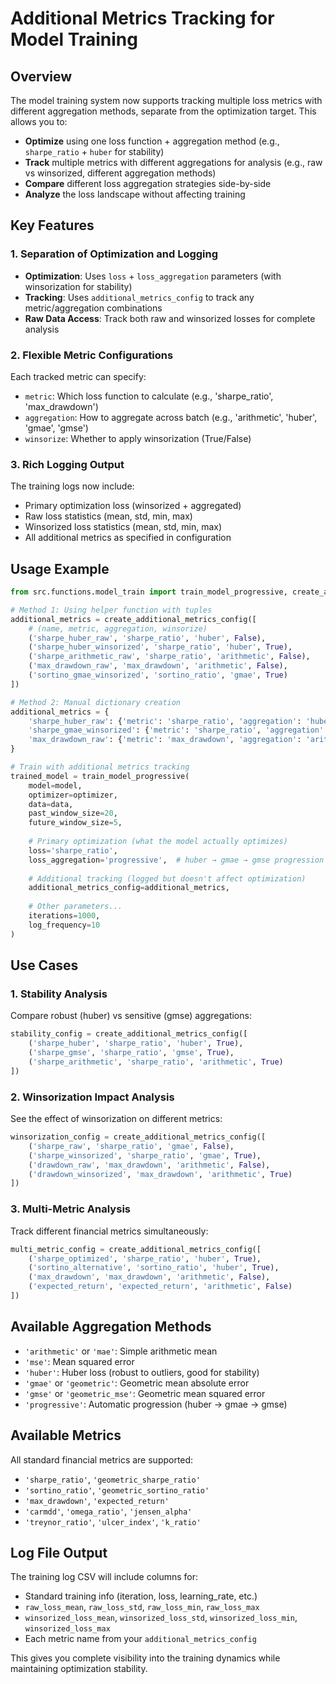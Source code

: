 # Additional Metrics Tracking for Model Training

## Overview

The model training system now supports tracking multiple loss metrics with different aggregation methods, separate from the optimization target. This allows you to:

- **Optimize** using one loss function + aggregation method (e.g., `sharpe_ratio` + `huber` for stability)
- **Track** multiple metrics with different aggregations for analysis (e.g., raw vs winsorized, different aggregation methods)
- **Compare** different loss aggregation strategies side-by-side
- **Analyze** the loss landscape without affecting training

## Key Features

### 1. Separation of Optimization and Logging
- **Optimization**: Uses `loss` + `loss_aggregation` parameters (with winsorization for stability)
- **Tracking**: Uses `additional_metrics_config` to track any metric/aggregation combinations
- **Raw Data Access**: Track both raw and winsorized losses for complete analysis

### 2. Flexible Metric Configurations
Each tracked metric can specify:
- `metric`: Which loss function to calculate (e.g., 'sharpe_ratio', 'max_drawdown')
- `aggregation`: How to aggregate across batch (e.g., 'arithmetic', 'huber', 'gmae', 'gmse')
- `winsorize`: Whether to apply winsorization (True/False)

### 3. Rich Logging Output
The training logs now include:
- Primary optimization loss (winsorized + aggregated)
- Raw loss statistics (mean, std, min, max)
- Winsorized loss statistics (mean, std, min, max)
- All additional metrics as specified in configuration

## Usage Example

```python
from src.functions.model_train import train_model_progressive, create_additional_metrics_config

# Method 1: Using helper function with tuples
additional_metrics = create_additional_metrics_config([
    # (name, metric, aggregation, winsorize)
    ('sharpe_huber_raw', 'sharpe_ratio', 'huber', False),
    ('sharpe_huber_winsorized', 'sharpe_ratio', 'huber', True),
    ('sharpe_arithmetic_raw', 'sharpe_ratio', 'arithmetic', False),
    ('max_drawdown_raw', 'max_drawdown', 'arithmetic', False),
    ('sortino_gmae_winsorized', 'sortino_ratio', 'gmae', True)
])

# Method 2: Manual dictionary creation
additional_metrics = {
    'sharpe_huber_raw': {'metric': 'sharpe_ratio', 'aggregation': 'huber', 'winsorize': False},
    'sharpe_gmae_winsorized': {'metric': 'sharpe_ratio', 'aggregation': 'gmae', 'winsorize': True},
    'max_drawdown_raw': {'metric': 'max_drawdown', 'aggregation': 'arithmetic', 'winsorize': False}
}

# Train with additional metrics tracking
trained_model = train_model_progressive(
    model=model,
    optimizer=optimizer,
    data=data,
    past_window_size=20,
    future_window_size=5,
    
    # Primary optimization (what the model actually optimizes)
    loss='sharpe_ratio',
    loss_aggregation='progressive',  # huber → gmae → gmse progression
    
    # Additional tracking (logged but doesn't affect optimization)
    additional_metrics_config=additional_metrics,
    
    # Other parameters...
    iterations=1000,
    log_frequency=10
)
```

## Use Cases

### 1. Stability Analysis
Compare robust (huber) vs sensitive (gmse) aggregations:
```python
stability_config = create_additional_metrics_config([
    ('sharpe_huber', 'sharpe_ratio', 'huber', True),
    ('sharpe_gmse', 'sharpe_ratio', 'gmse', True),
    ('sharpe_arithmetic', 'sharpe_ratio', 'arithmetic', True)
])
```

### 2. Winsorization Impact Analysis
See the effect of winsorization on different metrics:
```python
winsorization_config = create_additional_metrics_config([
    ('sharpe_raw', 'sharpe_ratio', 'gmae', False),
    ('sharpe_winsorized', 'sharpe_ratio', 'gmae', True),
    ('drawdown_raw', 'max_drawdown', 'arithmetic', False),
    ('drawdown_winsorized', 'max_drawdown', 'arithmetic', True)
])
```

### 3. Multi-Metric Analysis
Track different financial metrics simultaneously:
```python
multi_metric_config = create_additional_metrics_config([
    ('sharpe_optimized', 'sharpe_ratio', 'huber', True),
    ('sortino_alternative', 'sortino_ratio', 'huber', True),
    ('max_drawdown', 'max_drawdown', 'arithmetic', False),
    ('expected_return', 'expected_return', 'arithmetic', False)
])
```

## Available Aggregation Methods

- `'arithmetic'` or `'mae'`: Simple arithmetic mean
- `'mse'`: Mean squared error
- `'huber'`: Huber loss (robust to outliers, good for stability)
- `'gmae'` or `'geometric'`: Geometric mean absolute error
- `'gmse'` or `'geometric_mse'`: Geometric mean squared error
- `'progressive'`: Automatic progression (huber → gmae → gmse)

## Available Metrics

All standard financial metrics are supported:
- `'sharpe_ratio'`, `'geometric_sharpe_ratio'`
- `'sortino_ratio'`, `'geometric_sortino_ratio'`
- `'max_drawdown'`, `'expected_return'`
- `'carmdd'`, `'omega_ratio'`, `'jensen_alpha'`
- `'treynor_ratio'`, `'ulcer_index'`, `'k_ratio'`

## Log File Output

The training log CSV will include columns for:
- Standard training info (iteration, loss, learning_rate, etc.)
- `raw_loss_mean`, `raw_loss_std`, `raw_loss_min`, `raw_loss_max`
- `winsorized_loss_mean`, `winsorized_loss_std`, `winsorized_loss_min`, `winsorized_loss_max`
- Each metric name from your `additional_metrics_config`

This gives you complete visibility into the training dynamics while maintaining optimization stability.
